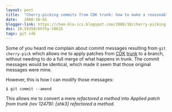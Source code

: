 ```yaml
---
layout: post
title:  "Cherry-picking commits from CDK trunk: how to make a reasonable commit message"
date:   2008-10-01
blogger-link: https://chem-bla-ics.blogspot.com/2008/10/cherry-picking-commits-from-cdk-trunk.html
doi: 10.59350/6h7hy-t8615
tags: git cdk
---
```


Some of you heard me complain about commit messages resulting from `git cherry-pick` which allows me to apply patches from
[CDK](http://cdk.sf.net/) [trunk](http://cdk.svn.sourceforge.net/viewvc/cdk/cdk/trunk/) to a branch, without needing to do
a full merge of what happens in trunk. The commit messages would be identical, which made it seem that those original messages were mine.

However, this is how I can modify those messages:

```shell
$ git commit --amend
```

This allows me to convert a mere *refactored a method* into *Applied patch from trunk (rev 12479): [shk3] refactored a method*.
